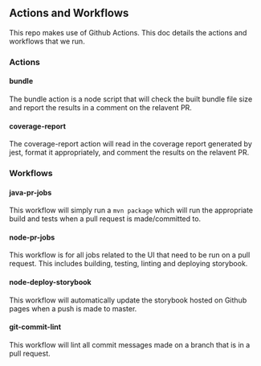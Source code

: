 ## Actions and Workflows

This repo makes use of Github Actions. This doc details the actions and workflows that we run.

### Actions

#### bundle

The bundle action is a node script that will check the built bundle file size and report the results in a comment on the relavent PR.

#### coverage-report

The coverage-report action will read in the coverage report generated by jest, format it appropriately, and comment the results on the relavent PR.

### Workflows

#### java-pr-jobs

This workflow will simply run a `mvn package` which will run the appropriate build and tests when a pull request is made/committed to.

#### node-pr-jobs

This workflow is for all jobs related to the UI that need to be run on a pull request. This includes building, testing, linting and deploying storybook.

#### node-deploy-storybook

This workflow will automatically update the storybook hosted on Github pages when a push is made to master.

#### git-commit-lint

This workflow will lint all commit messages made on a branch that is in a pull request.
